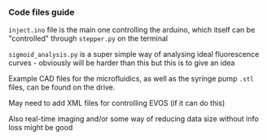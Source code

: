 ### Code files guide

`inject.ino` file is the main one controlling the arduino, which itself can be "controlled" through `stepper.py` on the terminal

`sigmoid_analysis.py` is a super simple way of analysing ideal fluorescence curves - obviously will be harder than this but this is to give an idea


Example CAD files for the microfluidics, as well as the syringe pump `.stl` files, can be found on the drive.

May need to add XML files for controlling EVOS (if it can do this)

Also real-time imaging and/or some way of reducing data size without info loss might be good

